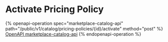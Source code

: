 # Activate Pricing Policy

{% openapi-operation spec="marketplace-catalog-api" path="/public/v1/catalog/pricing-policies/{id}/activate" method="post" %}
[OpenAPI marketplace-catalog-api](https://api.platform.softwareone.com/public/v1/catalog/openapi.json)
{% endopenapi-operation %}

